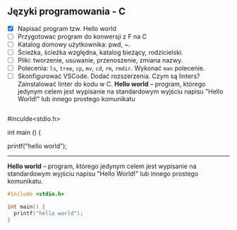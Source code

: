 ## Języki programowania - C

* [x] Napisać program tzw. Hello world
* [ ] Przygotowac program do konwersji z F na C
* [ ] Katalog domowy użytkownika: pwd, ~. 
* [ ] Ścieżka, ścieżka względna, katalog bieżący, rodzicielski.
* [ ] Pliki: tworzenie, usuwanie, przenoszenie, zmiana nazwy. 
* [ ] Polecenia: `ls`, `tree`, `cp`, `mv`, `cd`, `rm`, `rmdir`. Wykonać `man` polecenie. 
* [ ] Skonfigurować VSCode. Dodać rozszerzenia. Czym są linters? Zainstalować linter do kodu w C.
**Hello world** – program, którego jedynym celem jest wypisanie na standardowym wyjściu napisu "Hello World!" lub innego prostego komunikatu
```
```
#inculde<stdio.h>

int main () {

printf("hello world"); 


---

**Hello world** – program, którego jedynym celem jest wypisanie na standardowym wyjściu napisu "Hello World!" lub innego prostego komunikatu.

```c
#include <stdio.h>

int main() {
  printf("hello world");
}
```
